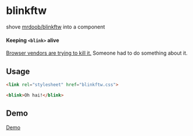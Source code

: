 blinkftw
========

shove [mrdoob/blinkftw](https://github.com/mrdoob/blinkftw) into a component

#### Keeping `<blink>` alive ####

[Browser vendors are trying to kill it.](https://bugzilla.mozilla.org/show_bug.cgi?id=857820) Someone had to do something about it.


## Usage

```html
<link rel="stylesheet" href="blinkftw.css">
```

```html
<blink>Oh hai!</blink>
```

## Demo

[Demo](http://mrdoob.github.io/blinkftw/)
